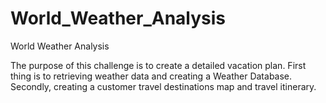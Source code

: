 # World_Weather_Analysis
World Weather Analysis

The purpose of this challenge is to create a detailed vacation plan. First thing is to retrieving weather data and creating a Weather Database. Secondly, creating a customer travel destinations map and travel itinerary. 
